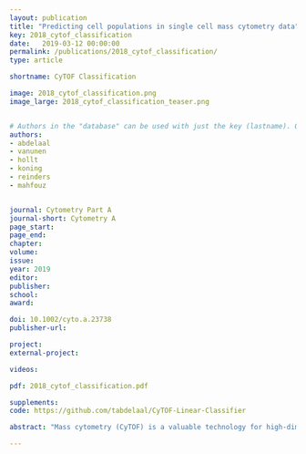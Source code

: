 ```yaml
---
layout: publication
title: "Predicting cell populations in single cell mass cytometry data"
key: 2018_cytof_classification
date:   2019-03-12 00:00:00
permalink: /publications/2018_cytof_classification/
type: article

shortname: CyTOF Classification

image: 2018_cytof_classification.png
image_large: 2018_cytof_classification_teaser.png


# Authors in the "database" can be used with just the key (lastname). Others can be written properly.
authors:
- abdelaal
- vanunen
- hollt
- koning
- reinders
- mahfouz


journal: Cytometry Part A
journal-short: Cytometry A
page_start:
page_end:
chapter:
volume:
issue:
year: 2019
editor:
publisher:
school:
award:

doi: 10.1002/cyto.a.23738
publisher-url:

project:
external-project:

videos:

pdf: 2018_cytof_classification.pdf

supplements:
code: https://github.com/tabdelaal/CyTOF-Linear-Classifier

abstract: "Mass cytometry (CyTOF) is a valuable technology for high-dimensional analysis at the single cell level. Identification of different cell populations is an important task during the data analysis. Many clustering tools can perform this task, however, they are time consuming, often involve a manual step, and lack reproducibility when new data is included in the analysis. Learning cell types from an annotated set of cells solves these problems. However, currently available mass cytometry classifiers are either complex, dependent on prior knowledge of the cell type markers during the learning process, or can only identify canonical cell types. We propose to use a Linear Discriminant Analysis (LDA) classifier to automatically identify cell populations in CyTOF data. LDA shows comparable results with two state-of-the-art algorithms on four benchmark datasets and also outperforms a non-linear classifier such as the k-nearest neighbour classifier. To illustrate its scalability to large datasets with deeply annotated cell subtypes, we apply LDA to a dataset of ~3.5 million cells representing 57 cell types. LDA has high performance on abundant cell types as well as the majority of rare cell types, and provides accurate estimates of cell type frequencies. Further incorporating a rejection option, based on the estimated posterior probabilities, allows LDA to identify cell types that were not encountered during training. Altogether, reproducible prediction of cell type compositions using LDA opens up possibilities to analyse large cohort studies based on mass cytometry data."

---
```

